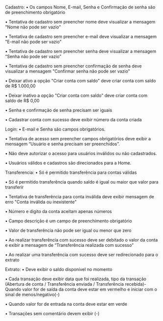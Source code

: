 Cadastro:
• Os campos Nome, E-mail, Senha e Confirmação de senha são de preenchimento obrigatório
  
• Tentativa de cadastro sem preencher nome deve visualizar a mensagem "Nome não pode ser vazio"
  
• Tentativa de cadastro sem preencher e-mail deve visualizar a mensagem "E-mail não pode ser vazio"
  
• Tentativa de cadastro sem preencher senha deve visualizar a mensagem “Senha não pode ser vazio”
  
• Tentativa de cadastro sem preencher confirmação de senha deve visualizar a mensagem "Confirmar senha não pode ser vazio"

• Deixar ativo a opção "Criar conta com saldo" deve criar conta com saldo de R$ 1.000,00
  
• Deixar inativo a opção "Criar conta com saldo" deve criar conta com saldo de R$ 0,00
  
• Senha e confirmação de senha precisam ser iguais
  
• Cadastrar conta com sucesso deve exibir número da conta criada

Login:
• E-mail e Senha são campos obrigatórios.
  
• Tentativa de acesso sem preencher campos obrigatórios deve exibir a mensagem “Usuário e senha precisam ser preenchidos”.
  
• Não deve autorizar o acesso para usuários inválidos ou não cadastrados.
  
• Usuários válidos e cadastros são direcionados para a Home.

Transferencia:
• Só é permitido transferência para contas válidas
  
• Só é permitido transferência quando saldo é igual ou maior que valor para transferir
  
• Tentativa de transferência para conta inválida deve exibir mensagem de erro "Conta inválida ou inexistente"
  
• Número e digito da conta aceitam apenas números
  
• Campo descrição é um campo de preenchimento obrigatório
  
• Valor de transferência não pode ser igual ou menor que zero
  
• Ao realizar transferência com sucesso deve ser debitado o valor da conta e exibir a mensagem de “Transferência realizada com sucesso”
  
• Ao realizar uma transferência com sucesso deve ser redirecionado para o extrato

Extrato: • Deve exibir o saldo disponível no momento
  
• Cada transação deve exibir data que foi realizada, tipo da transação (Abertura de conta / Transferência enviada / Transferência recebida)- Quando valor for de saída da conta deve estar em vermelho e iniciar com o sinal de menos/negativo(-)
  
• Quando valor for de entrada na conta deve estar em verde
  
• Transações sem comentário devem exibir (-)